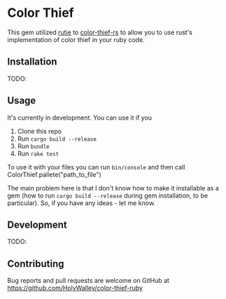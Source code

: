 # Color Thief

This gem utilized [rutie](https://github.com/danielpclark/rutie) to [color-thief-rs](https://github.com/RazrFalcon/color-thief-rs) to allow you to use rust's implementation of color thief in your ruby code.

## Installation

TODO:

## Usage

It's currently in development. 
You can use it if you 
1. Clone this repo
2. Run `cargo build --release`
3. Run `bundle`
4. Run `rake test`

To use it with your files you can run `bin/console` and then call ColorThief.pallete("path_to_file")

The main problem here is that I don't know how to make it installable as a gem (how to run `cargo build --release` during gem installation, to be particular). So, if you have any ideas - let me know.

## Development

TODO:

## Contributing

Bug reports and pull requests are welcome on GitHub at https://github.com/HolyWalley/color-thief-ruby
